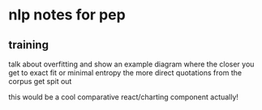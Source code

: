 # nlp notes for pep

## training

talk about overfitting and show an example diagram where the closer you get to exact fit or minimal entropy the more direct quotations from the corpus get spit out

this would be a cool comparative react/charting component actually!
